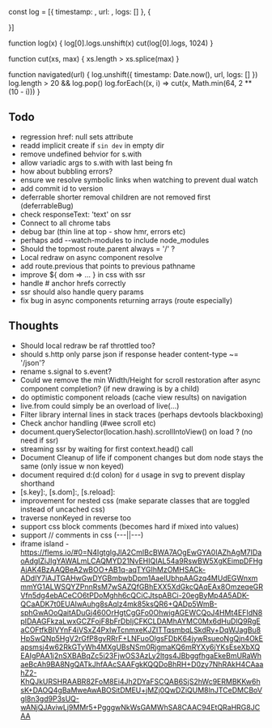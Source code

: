 const log = [{
  timestamp: ,
  url: ,
  logs: []
}, {

}]

function log(x) {
  log[0].logs.unshift(x)
  cut(log[0].logs, 1024)
}

function cut(xs, max) {
  xs.length > xs.splice(max)
}

function navigated(url) {
  log.unshift({
    timestamp: Date.now(),
    url,
    logs: []
  })
  log.length > 20 && log.pop()
  log.forEach((x, i) => cut(x, Math.min(64, 2 ** (10 - i)))
}

## Todo
- regression href: null sets attribute
- readd implicit create if `sin dev` in empty dir
- remove undefined behvior for s.with
- allow variadic args to s.with with last being fn
- how about bubbling errors?
- ensure we resolve symbolic links when watching to prevent dual watch
- add commit id to version
- deferrable shorter removal children are not removed first (deferrableBug)
- check responseText: 'text' on ssr
- Connect to all chrome tabs
- debug bar (thin line at top - show hmr, errors etc)
- perhaps add --watch-modules to include node_modules
- Should the topmost route.parent always = '/' ?
- Local redraw on async component resolve
- add route.previous that points to previous pathname
- improve ${ dom => ... } in css with ssr
- handle # anchor hrefs correctly
- ssr should also handle query params
- fix bug in async components returning arrays (route especially)

## Thoughts
- Should local redraw be raf throttled too?
- should s.http only parse json if response header content-type ~= '/json'?
- rename s.signal to s.event?
- Could we remove the min Width/Height for scroll restoration after async component completion? (if new drawing is by a child)
- do optimistic component reloads (cache view results) on navigation
- live.from could simply be an overload of live(...)
- Filter library internal lines in stack traces (perhaps devtools blackboxing)
- Check anchor handling (#wee scroll etc)
- document.querySelector(location.hash).scrollIntoView() on load ? (no need if ssr)
- streaming ssr by waiting for first context.head() call
- Document Cleanup of life if component changes but dom node stays the same (only issue w non keyed)
- document required d:(d colon) for `d` usage in svg to prevent display shorthand
- [s.key]:, [s.dom]:, [s.reload]:
- improvement for nested css (make separate classes that are toggled instead of uncached css)
- traverse nonKeyed in reverse too
- support css block comments (becomes hard if mixed into values)
- support // comments in css (---||---)
- iframe island - https://flems.io/#0=N4IgtglgJlA2CmIBcBWA7AOgEwGYA0IAZhAgM7IDaoAdgIZiJIgYAWALmLCAQMYD21NvEHIQIAL54a9RswBW5XgKEimpDFHgAjAK4BzAAQBeA2wBOO+AB1q-aqTYGIhMzOMHSACk-ADdlY7iAJTGAHwGwDYGBmbwbDpm1AaeIUbhpAAGzq4MUdEGWnxmmmYG1ALWSQYZPnnRsM7wSAZQfGBhEXX5XdGkcQAqEAx8OmzeqeGRVfn5dg4ebACeCO6tPDoMghh6cQCiCJtspABCi-20egByMp4A5ADK-QCaADK7t0EUAIwAuhg8sAqlz4mk85ksQR6+QADp5WmB-sphGwAOoQaitADuGj460OrHgtCgGFo0OhwigAGEWCQoJ4HMt4EFIdN8pIDAAGFkzaLwxGCZFojF8bFrDbIjCFKCLDAMhAYMC0Mx6dHuDlQ9RgEaCOFtfkBIVYnF4iVSxZ4PxIwTcnmxeKJZITTqsmbqLSkdRy+DqWJagBu8HpSwQNp5HgV2rGfP8gvRRrF+LNFuoOlgsFDbK64jywRsueoNgQjn4OkEapsmsj4w62RkGTyWh4MXgUBsNSm0RjgmaKQ6mRYXy6jYKsEseXbXQEAIgPAA1j2nSXBABqZc5i23FjwOS3AzLy2ltgs4JBbggfhgaEkeBmURaWhaeBcAh9BA8NgQATkJhfAAcSAAFgkKQQDoBhRH+D0zy7NhRAkH4CAaahZ2-KhQJkURSHRAABR82FoM8Ei4Jh2DYaFSCQAB6SjS2hWc9ERMBKKw6hsK+DAOQ4gBaMweAwABOSitDMEU+jMZj0QwDZiQUM8lnJTCeDMCBoVgl8n3gd9P3sUQ-wANjQJAviwLj9MMr5+PgggwNkWsGAMWhSA8CAAC94EtQRaHRG8JCAA
